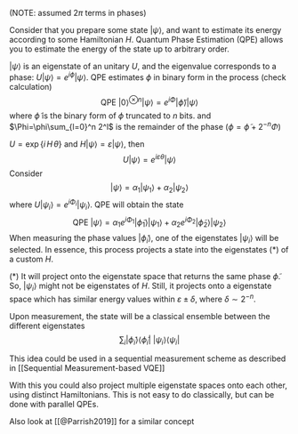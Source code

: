 
(NOTE: assumed $2\pi$ terms in phases)

Consider that you prepare some state $|\psi\rangle$, and want to estimate its energy according to some Hamiltonian $H$. Quantum Phase Estimation (QPE) allows you to estimate the energy of the state up to arbitrary order.

$|\psi\rangle$ is an eigenstate of an unitary $U$, and the eigenvalue corresponds to a phase:  $U|\psi\rangle=e^{i\phi}|\psi\rangle$. QPE estimates $\phi$ in binary form in the process (check calculation)
$$\text{QPE}\ |0\rangle^{\otimes n}|\psi\rangle = e^{i\Phi}|\tilde\phi\rangle|\psi\rangle $$
where $\tilde\phi$ is the binary form of $\phi$ truncated to $n$ bits. and $\Phi=\phi\sum_{l=0}^n 2^l$ is the remainder of the phase ($\phi=\tilde\phi+2^{-n}\Phi$)

$U=\exp \{i\,H\,\theta\}$ and $H|\psi\rangle=\varepsilon|\psi\rangle$, then
$$ U|\psi\rangle = e^{i\varepsilon\theta} |\psi\rangle $$
Consider $$|\psi\rangle = \alpha_1|\psi_1\rangle + \alpha_2|\psi_2\rangle$$
where $U|\psi_i\rangle =e^{i\Phi_i}|\psi_i\rangle$. QPE will obtain the state 
$$\text{QPE} \ |\psi\rangle = \alpha_1 e^{i\Phi_1}|\tilde\phi_1\rangle|\psi_1\rangle + \alpha_2e^{i\Phi_2}|\tilde\phi_2\rangle|\psi_2\rangle$$
When measuring the phase values $|\tilde\phi_i\rangle$, one of the eigenstates $|\psi_i\rangle$ will be selected. In essence, this process projects a state into the eigenstates (\*) of a custom $H$.

(\*) It will project onto the eigenstate space that returns the same phase $\tilde\phi$. So, $|\psi_i\rangle$ might not be eigenstates of $H$. Still, it projects onto a eigenstate space which has similar energy values within $\varepsilon\pm\delta$, where $\delta\sim2^{-n}$.     

Upon measurement, the state will be a classical ensemble between the different eigenstates 
$$\sum_i|\tilde\phi_i\rangle\langle\tilde\phi_i|\ |\psi_i\rangle\langle\psi_i|$$ 

This idea could be used in a sequential measurement scheme as described in [[Sequential Measurement-based VQE]]


With this you could also project multiple eigenstate spaces onto each other, using distinct Hamiltonians. This is not easy to do classically, but can be done with parallel QPEs.


Also look at [[@Parrish2019]] for a similar concept